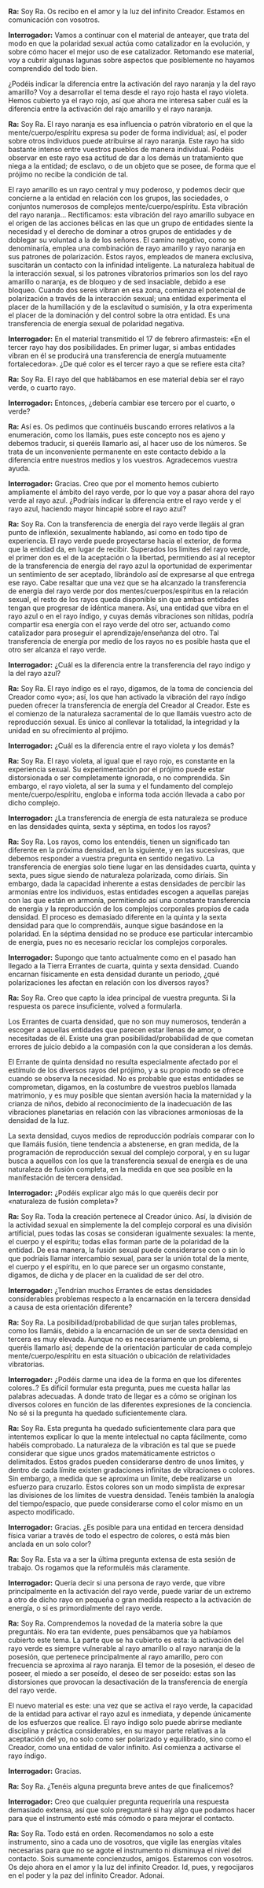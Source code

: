 <p><strong>Ra:</strong> Soy Ra. Os recibo en el amor y la luz del infinito Creador. Estamos en comunicación con vosotros.</p>
<p><strong>Interrogador:</strong> Vamos a continuar con el material de anteayer, que trata del modo en que la polaridad sexual actúa como catalizador en la evolución, y sobre cómo hacer el mejor uso de ese catalizador. Retomando ese material, voy a cubrir algunas lagunas sobre aspectos que posiblemente no hayamos comprendido del todo bien.</p>
<p>¿Podéis indicar la diferencia entre la activación del rayo naranja y la del rayo amarillo? Voy a desarrollar el tema desde el rayo rojo hasta el rayo violeta. Hemos cubierto ya el rayo rojo, así que ahora me interesa saber cuál es la diferencia entre la activación del rajo amarillo y el rayo naranja.</p>
<p><strong>Ra:</strong> Soy Ra. El rayo naranja es esa influencia o patrón vibratorio en el que la mente/cuerpo/espíritu expresa su poder de forma individual; así, el poder sobre otros individuos puede atribuirse al rayo naranja. Este rayo ha sido bastante intenso entre vuestros pueblos de manera individual. Podéis observar en este rayo esa actitud de dar a los demás un tratamiento que niega a la entidad; de esclavo, o de un objeto que se posee, de forma que el prójimo no recibe la condición de tal.</p>
<p>El rayo amarillo es un rayo central y muy poderoso, y podemos decir que concierne a la entidad en relación con los grupos, las sociedades, o conjuntos numerosos de complejos mente/cuerpo/espíritu. Esta vibración del rayo naranja... Rectificamos: esta vibración del rayo amarillo subyace en el origen de las acciones bélicas en las que un grupo de entidades siente la necesidad y el derecho de dominar a otros grupos de entidades y de doblegar su voluntad a la de los señores. El camino negativo, como se denominaría, emplea una combinación de rayo amarillo y rayo naranja en sus patrones de polarización. Estos rayos, empleados de manera exclusiva, suscitarán un contacto con la infinidad inteligente. La naturaleza habitual de la interacción sexual, si los patrones vibratorios primarios son los del rayo amarillo o naranja, es de bloqueo y de sed insaciable, debido a ese bloqueo. Cuando dos seres vibran en esa zona, comienza el potencial de polarización a través de la interacción sexual; una entidad experimenta el placer de la humillación y de la esclavitud o sumisión, y la otra experimenta el placer de la dominación y del control sobre la otra entidad. Es una transferencia de energía sexual de polaridad negativa.</p>
<p><strong>Interrogador:</strong> En el material transmitido el 17 de febrero afirmasteis: «En el tercer rayo hay dos posibilidades. En primer lugar, si ambas entidades vibran en él se producirá una transferencia de energía mutuamente fortalecedora». ¿De qué color es el tercer rayo a que se refiere esta cita?</p>
<p><strong>Ra:</strong> Soy Ra. El rayo del que hablábamos en ese material debía ser el rayo verde, o cuarto rayo.</p>
<p><strong>Interrogador:</strong> Entonces, ¿debería cambiar ese tercero por el cuarto, o verde?</p>
<p><strong>Ra:</strong> Así es. Os pedimos que continuéis buscando errores relativos a la enumeración, como los llamáis, pues este concepto nos es ajeno y debemos traducir, si queréis llamarlo así, al hacer uso de los números. Se trata de un inconveniente permanente en este contacto debido a la diferencia entre nuestros medios y los vuestros. Agradecemos vuestra ayuda.</p>
<p><strong>Interrogador:</strong> Gracias. Creo que por el momento hemos cubierto ampliamente el ámbito del rayo verde, por lo que voy a pasar ahora del rayo verde al rayo azul. ¿Podríais indicar la diferencia entre el rayo verde y el rayo azul, haciendo mayor hincapié sobre el rayo azul?</p>
<p><strong>Ra:</strong> Soy Ra. Con la transferencia de energía del rayo verde llegáis al gran punto de inflexión, sexualmente hablando, así como en todo tipo de experiencia. El rayo verde puede proyectarse hacia el exterior, de forma que la entidad da, en lugar de recibir. Superados los límites del rayo verde, el primer don es el de la aceptación o la libertad, permitiendo así al receptor de la transferencia de energía del rayo azul la oportunidad de experimentar un sentimiento de ser aceptado, librándolo así de expresarse al que entrega ese rayo. Cabe resaltar que una vez que se ha alcanzado la transferencia de energía del rayo verde por dos mentes/cuerpos/espíritus en la relación sexual, el resto de los rayos queda disponible sin que ambas entidades tengan que progresar de idéntica manera. Así, una entidad que vibra en el rayo azul o en el rayo índigo, y cuyas demás vibraciones son nítidas, podría compartir esa energía con el rayo verde del otro ser, actuando como catalizador para proseguir el aprendizaje/enseñanza del otro. Tal transferencia de energía por medio de los rayos no es posible hasta que el otro ser alcanza el rayo verde.</p>
<p><strong>Interrogador:</strong> ¿Cuál es la diferencia entre la transferencia del rayo índigo y la del rayo azul?</p>
<p><strong>Ra:</strong> Soy Ra. El rayo índigo es el rayo, digamos, de la toma de conciencia del Creador como «yo»; así, los que han activado la vibración del rayo índigo pueden ofrecer la transferencia de energía del Creador al Creador. Este es el comienzo de la naturaleza sacramental de lo que llamáis vuestro acto de reproducción sexual. Es único al conllevar la totalidad, la integridad y la unidad en su ofrecimiento al prójimo.</p>
<p><strong>Interrogador:</strong> ¿Cuál es la diferencia entre el rayo violeta y los demás?</p>
<p><strong>Ra:</strong> Soy Ra. El rayo violeta, al igual que el rayo rojo, es constante en la experiencia sexual. Su experimentación por el prójimo puede estar distorsionada o ser completamente ignorada, o no comprendida. Sin embargo, el rayo violeta, al ser la suma y el fundamento del complejo mente/cuerpo/espíritu, engloba e informa toda acción llevada a cabo por dicho complejo.</p>
<p><strong>Interrogador:</strong> ¿La transferencia de energía de esta naturaleza se produce en las densidades quinta, sexta y séptima, en todos los rayos?</p>
<p><strong>Ra:</strong> Soy Ra. Los rayos, como los entendéis, tienen un significado tan diferente en la próxima densidad, en la siguiente, y en las sucesivas, que debemos responder a vuestra pregunta en sentido negativo. La transferencia de energías solo tiene lugar en las densidades cuarta, quinta y sexta, pues sigue siendo de naturaleza polarizada, como diríais. Sin embargo, dada la capacidad inherente a estas densidades de percibir las armonías entre los individuos, estas entidades escogen a aquellas parejas con las que están en armonía, permitiendo así una constante transferencia de energía y la reproducción de los complejos corporales propios de cada densidad. El proceso es demasiado diferente en la quinta y la sexta densidad para que lo comprendáis, aunque sigue basándose en la polaridad. En la séptima densidad no se produce ese particular intercambio de energía, pues no es necesario reciclar los complejos corporales.</p>
<p><strong>Interrogador:</strong> Supongo que tanto actualmente como en el pasado han llegado a la Tierra Errantes de cuarta, quinta y sexta densidad. Cuando encarnan físicamente en esta densidad durante un periodo, ¿qué polarizaciones les afectan en relación con los diversos rayos?</p>
<p><strong>Ra:</strong> Soy Ra. Creo que capto la idea principal de vuestra pregunta. Si la respuesta os parece insuficiente, volved a formularla.</p>
<p>Los Errantes de cuarta densidad, que no son muy numerosos, tenderán a escoger a aquellas entidades que parecen estar llenas de amor, o necesitadas de él. Existe una gran posibilidad/probabilidad de que cometan errores de juicio debido a la compasión con la que consideran a los demás.</p>
<p>El Errante de quinta densidad no resulta especialmente afectado por el estímulo de los diversos rayos del prójimo, y a su propio modo se ofrece cuando se observa la necesidad. No es probable que estas entidades se comprometan, digamos, en la costumbre de vuestros pueblos llamada matrimonio, y es muy posible que sientan aversión hacia la maternidad y la crianza de niños, debido al reconocimiento de la inadecuación de las vibraciones planetarias en relación con las vibraciones armoniosas de la densidad de la luz.</p>
<p>La sexta densidad, cuyos medios de reproducción podríais comparar con lo que llamáis fusión, tiene tendencia a abstenerse, en gran medida, de la programación de reproducción sexual del complejo corporal, y en su lugar busca a aquellos con los que la transferencia sexual de energía es de una naturaleza de fusión completa, en la medida en que sea posible en la manifestación de tercera densidad.</p>
<p><strong>Interrogador:</strong> ¿Podéis explicar algo más lo que queréis decir por «naturaleza de fusión completa»?</p>
<p><strong>Ra:</strong> Soy Ra. Toda la creación pertenece al Creador único. Así, la división de la actividad sexual en simplemente la del complejo corporal es una división artificial, pues todas las cosas se consideran igualmente sexuales: la mente, el cuerpo y el espíritu; todas ellas forman parte de la polaridad de la entidad. De esa manera, la fusión sexual puede considerarse con o sin lo que podríais llamar intercambio sexual, para ser la unión total de la mente, el cuerpo y el espíritu, en lo que parece ser un orgasmo constante, digamos, de dicha y de placer en la cualidad de ser del otro.</p>
<p><strong>Interrogador:</strong> ¿Tendrían muchos Errantes de estas densidades considerables problemas respecto a la encarnación en la tercera densidad a causa de esta orientación diferente?</p>
<p><strong>Ra:</strong> Soy Ra. La posibilidad/probabilidad de que surjan tales problemas, como los llamáis, debido a la encarnación de un ser de sexta densidad en tercera es muy elevada. Aunque no es necesariamente un problema, si queréis llamarlo así; depende de la orientación particular de cada complejo mente/cuerpo/espíritu en esta situación o ubicación de relatividades vibratorias.</p>
<p><strong>Interrogador:</strong> ¿Podéis darme una idea de la forma en que los diferentes colores..? Es difícil formular esta pregunta, pues me cuesta hallar las palabras adecuadas. A donde trato de llegar es a cómo se originan los diversos colores en función de las diferentes expresiones de la conciencia. No sé si la pregunta ha quedado suficientemente clara.</p>
<p><strong>Ra:</strong> Soy Ra. Esta pregunta ha quedado suficientemente clara para que intentemos explicar lo que la mente intelectual no capta fácilmente, como habéis comprobado. La naturaleza de la vibración es tal que se puede considerar que sigue unos grados matemáticamente estrictos o delimitados. Estos grados pueden considerarse dentro de unos límites, y dentro de cada límite existen gradaciones infinitas de vibraciones o colores. Sin embargo, a medida que se aproxima un límite, debe realizarse un esfuerzo para cruzarlo. Estos colores son un modo simplista de expresar las divisiones de los límites de vuestra densidad. Tenéis también la analogía del tiempo/espacio, que puede considerarse como el color mismo en un aspecto modificado.</p>
<p><strong>Interrogador:</strong> Gracias. ¿Es posible para una entidad en tercera densidad física variar a través de todo el espectro de colores, o está más bien anclada en un solo color?</p>
<p><strong>Ra:</strong> Soy Ra. Esta va a ser la última pregunta extensa de esta sesión de trabajo. Os rogamos que la reformuléis más claramente.</p>
<p><strong>Interrogador:</strong> Quería decir si una persona de rayo verde, que vibre principalmente en la activación del rayo verde, puede variar de un extremo a otro de dicho rayo en pequeña o gran medida respecto a la activación de energía, o si es primordialmente del rayo verde.</p>
<p><strong>Ra:</strong> Soy Ra. Comprendemos la novedad de la materia sobre la que preguntáis. No era tan evidente, pues pensábamos que ya habíamos cubierto este tema. La parte que se ha cubierto es esta: la activación del rayo verde es siempre vulnerable al rayo amarillo o al rayo naranja de la posesión, que pertenece principalmente al rayo amarillo, pero con frecuencia se aproxima al rayo naranja. El temor de la posesión, el deseo de poseer, el miedo a ser poseído, el deseo de ser poseído: estas son las distorsiones que provocan la desactivación de la transferencia de energía del rayo verde.</p>
<p>El nuevo material es este: una vez que se activa el rayo verde, la capacidad de la entidad para activar el rayo azul es inmediata, y depende únicamente de los esfuerzos que realice. El rayo índigo solo puede abrirse mediante disciplina y práctica considerables, en su mayor parte relativas a la aceptación del yo, no solo como ser polarizado y equilibrado, sino como el Creador, como una entidad de valor infinito. Así comienza a activarse el rayo índigo.</p>
<p><strong>Interrogador:</strong> Gracias.</p>
<p><strong>Ra:</strong> Soy Ra. ¿Tenéis alguna pregunta breve antes de que finalicemos?</p>
<p><strong>Interrogador:</strong> Creo que cualquier pregunta requeriría una respuesta demasiado extensa, así que solo preguntaré si hay algo que podamos hacer para que el instrumento esté más cómodo o para mejorar el contacto.</p>
<p><strong>Ra:</strong> Soy Ra. Todo está en orden. Recomendamos no solo a este instrumento, sino a cada uno de vosotros, que vigile las energías vitales necesarias para que no se agote el instrumento ni disminuya el nivel del contacto. Sois sumamente concienzudos, amigos. Estaremos con vosotros. Os dejo ahora en el amor y la luz del infinito Creador. Id, pues, y regocijaros en el poder y la paz del infinito Creador. Adonai.</p>